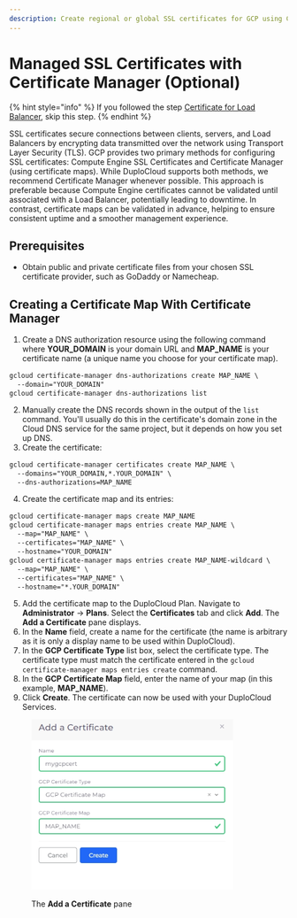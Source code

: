 ```yaml
---
description: Create regional or global SSL certificates for GCP using Certificate Manager
---
```


# Managed SSL Certificates with Certificate Manager (Optional)

{% hint style="info" %}
If you followed the step [Certificate for Load Balancer](certificate-for-load-balancer-and-ingress.md), skip this step.
{% endhint %}

SSL certificates secure connections between clients, servers, and Load Balancers by encrypting data transmitted over the network using Transport Layer Security (TLS). GCP provides two primary methods for configuring SSL certificates: Compute Engine SSL Certificates and Certificate Manager (using certificate maps). While DuploCloud supports both methods, we recommend Certificate Manager whenever possible. This approach is preferable because Compute Engine certificates cannot be validated until associated with a Load Balancer, potentially leading to downtime. In contrast, certificate maps can be validated in advance, helping to ensure consistent uptime and a smoother management experience.

## Prerequisites&#x20;

* Obtain public and private certificate files from your chosen SSL certificate provider, such as GoDaddy or Namecheap.

## Creating a Certificate Map With Certificate Manager

1. Create a DNS authorization resource using the following command where **YOUR\_DOMAIN** is your domain URL and **MAP\_NAME** is your certificate name (a unique name you choose for your certificate map).&#x20;

```
gcloud certificate-manager dns-authorizations create MAP_NAME \
  --domain="YOUR_DOMAIN"
gcloud certificate-manager dns-authorizations list
```

2. Manually create the DNS records shown in the output of the `list` command. You'll usually do this in the certificate's domain zone in the Cloud DNS service for the same project, but it depends on how you set up DNS.&#x20;
3. Create the certificate:

```
gcloud certificate-manager certificates create MAP_NAME \
  --domains="YOUR_DOMAIN,*.YOUR_DOMAIN" \
  --dns-authorizations=MAP_NAME
```

4. Create the certificate map and its entries:

```
gcloud certificate-manager maps create MAP_NAME
gcloud certificate-manager maps entries create MAP_NAME \
  --map="MAP_NAME" \
  --certificates="MAP_NAME" \
  --hostname="YOUR_DOMAIN"
gcloud certificate-manager maps entries create MAP_NAME-wildcard \
  --map="MAP_NAME" \
  --certificates="MAP_NAME" \
  --hostname="*.YOUR_DOMAIN"
```

5. Add the certificate map to the DuploCloud Plan. Navigate to **Administrator** -> **Plans**. Select the **Certificates** tab and click **Add**. The **Add a Certificate** pane displays.&#x20;
6. In the **Name** field, create a name for the certificate (the name is arbitrary as it is only a display name to be used within DuploCloud).&#x20;
7. In the **GCP Certificate Type** list box, select the certificate type. The certificate type must match the certificate entered in the `gcloud certificate-manager maps entries create` command.&#x20;
8. In the **GCP Certificate Map** field, enter the name of your map (in this example, **MAP\_NAME**).&#x20;
9. Click **Create**. The certificate can now be used with your DuploCloud Services.

<div align="left">

<figure><img src="../../.gitbook/assets/add cert image.png" alt="" width="365"><figcaption><p>The <strong>Add a Certificate</strong> pane</p></figcaption></figure>

</div>
